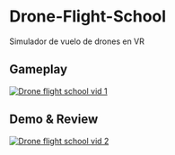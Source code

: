 # Drone-Flight-School
Simulador de vuelo de drones en VR

## Gameplay
 [![Drone flight school vid 1](https://img.youtube.com/vi/7ZImJbLppMQ/maxresdefault.jpg)](https://www.youtube.com/watch?v=7ZImJbLppMQ)

## Demo & Review
 [![Drone flight school vid 2](https://img.youtube.com/vi/P0rOzz9_x5M/maxresdefault.jpg)](https://www.youtube.com/watch?v=P0rOzz9_x5M)
